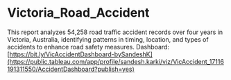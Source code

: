# Victoria_Road_Accident
This report analyzes 54,258 road traffic accident records over four years in Victoria, Australia, identifying patterns in timing, location, and types of accidents to enhance road safety measures.
Dashboard: [https://bit.ly/VicAccidentDashboard-bySandeshK](https://public.tableau.com/app/profile/sandesh.karki/viz/VicAccident_17116191311550/AccidentDashboard?publish=yes)
